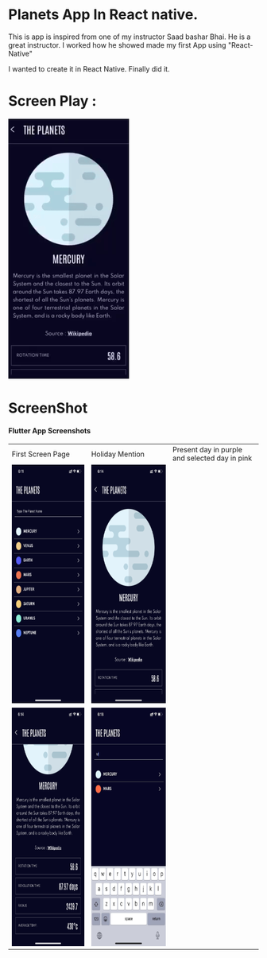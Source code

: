 # Planets App In React native.

This is app is inspired from one of my instructor Saad bashar Bhai. He is a great instructor. I worked how he showed made my first App using "React-Native"

I wanted to create it in React Native. Finally did it.

# Screen Play :

![](assets/Screenshots/screen_play.gif)

# ScreenShot


#### Flutter App Screenshots

<table>
  <tr>
    <td>First Screen Page</td>
     <td>Holiday Mention</td>
     <td>Present day in purple and selected day in pink</td>
  </tr>
  <tr>
    <td><img src="assets/Screenshots/Home.PNG" width=270 height=480></td>
    <td><img src="assets/Screenshots/Details_Top.PNG" width=270 height=480></td>
  </tr>
  <tr>
    <td><img src="assets/Screenshots/Details_bottom.PNG" width=270 height=480></td>
    <td><img src="assets/Screenshots/Search1.jpg" width=270 height=480></td>
  </tr>
 </table>

